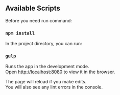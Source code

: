 
## Available Scripts

Before you need run command:
### `npm install` 

In the project directory, you can run:
### `gulp`

Runs the app in the development mode.<br />
Open [http://localhost:8080](http://localhost:8000) to view it in the browser.

The page will reload if you make edits.<br />
You will also see any lint errors in the console.
